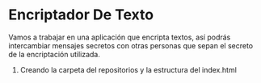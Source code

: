 <h1>Encriptador De Texto</h1>

Vamos a trabajar en una aplicación que encripta textos, así podrás intercambiar mensajes secretos con otras personas que sepan el secreto de la encriptación utilizada.

1. Creando la carpeta del repositorios y la estructura del index.html
